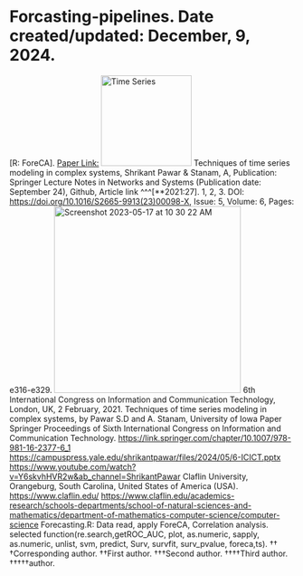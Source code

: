 # Forcasting-pipelines. Date created/updated: December, 9, 2024.
[R: ForeCA].
[Paper Link:](https://link.springer.com/chapter/10.1007/978-981-16-2377-6_1)
<img width="160" alt="Time Series" src="https://github.com/spawar2/Forcasting-pipelines/assets/25118302/e570f31c-6c41-47ea-8473-2af343cc5636">
Techniques of time series modeling in complex systems, Shrikant Pawar & Stanam, A, Publication: Springer Lecture Notes in Networks and Systems (Publication date: September 24), Github, Article link ^^^[**2021:27]. 1, 2, 3. DOI: https://doi.org/10.1016/S2665-9913(23)00098-X, Issue: 5, Volume: 6, Pages: e316-e329.
<img width="330" alt="Screenshot 2023-05-17 at 10 30 22 AM" src="https://github.com/spawar2/Forcasting-pipelines/assets/25118302/e1e43a61-3a43-4cb0-9e12-142e29ea6f58">
6th International Congress on Information and Communication Technology, London, UK, 2 February, 2021. Techniques of time series modeling in complex systems, by Pawar S.D and A. Stanam, University of Iowa Paper Springer Proceedings of Sixth International Congress on Information and Communication Technology.
https://link.springer.com/chapter/10.1007/978-981-16-2377-6_1
https://campuspress.yale.edu/shrikantpawar/files/2024/05/6-ICICT.pptx
https://www.youtube.com/watch?v=Y6skvhHVR2w&ab_channel=ShrikantPawar
Claflin University, Orangeburg, South Carolina, United States of America (USA). 
https://www.claflin.edu/
https://www.claflin.edu/academics-research/schools-departments/school-of-natural-sciences-and-mathematics/department-of-mathematics-computer-science/computer-science
Forecasting.R: Data read, apply ForeCA, Correlation analysis.
selected function(re.search,getROC_AUC, plot, as.numeric, sapply, as.numeric, unlist, svm, predict, Surv, survfit, surv_pvalue, foreca,ts).
††
†Corresponding author. ††First author. †††Second author. ††††Third author. †††††author.
